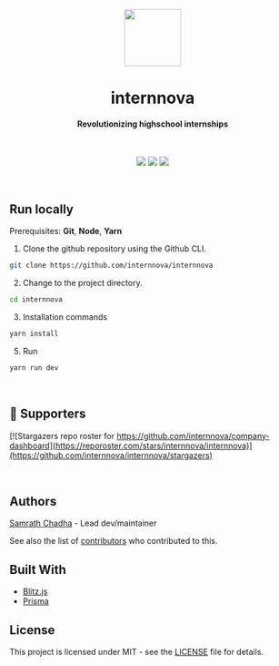 <p align="center">
  <img src="https://www.internnova.co/logo/Logo.png" width="100"/>
</p>
<h1 align="center">internnova</h1>
<h4 align="center">
Revolutionizing highschool internships</h1>
<br>
<p align="center">
<img src="https://img.shields.io/github/license/internnova/internnova">  <img src="https://img.shields.io/github/languages/top/internnova/internnova">
  <img src="https://img.shields.io/github/repo-size/internnova/internnova">
</p>
<br>

## Run locally

Prerequisites: **Git**, **Node**, **Yarn**

1. Clone the github repository using the Github CLI.

```sh
git clone https://github.com/internnova/internnova
```

2. Change to the project directory.

```sh
cd internnova
```

3. Installation commands

```sh
yarn install
```

5. Run

```sh
yarn run dev
```

<br>

## :clap: Supporters

[![Stargazers repo roster for https://github.com/internnova/company-dashboard](https://reporoster.com/stars/internnova/internnova)](https://github.com/internnova/internnova/stargazers)

<br>

## Authors

[Samrath Chadha](https://github.com/0xsamrath) - Lead dev/maintainer

See also the list of [contributors](https://github.com/internnova/contributors) who contributed to this.

## Built With

- [Blitz.js](https://blitzjs.com/)
- [Prisma](https://www.prisma.io/)

## License

This project is licensed under MIT - see the [LICENSE](LICENSE) file for details.

